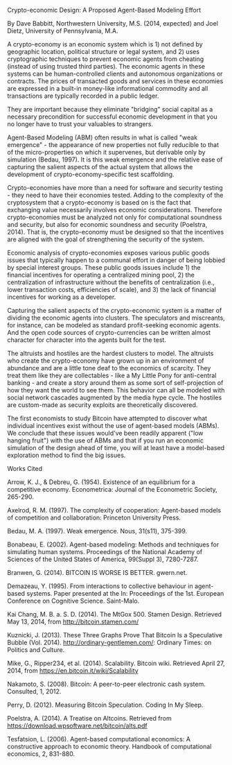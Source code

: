 Crypto-economic Design: A Proposed Agent-Based Modeling Effort

By Dave Babbitt, Northwestern University, M.S. (2014, expected) and Joel Dietz, University of Pennsylvania, M.A.

A crypto-economy is an economic system which is 1) not defined by geographic location, political structure or legal system, and 2) uses cryptographic techniques to prevent economic agents from cheating (instead of using trusted third parties). The economic agents in these systems can be human-controlled clients and autonomous organizations or contracts. The prices of transacted goods and services in these economies are expressed in a built-in money-like informational commodity and all transactions are typically recorded in a public ledger.

They are important because they eliminate "bridging" social capital as a necessary precondition for successful economic development in that you no longer have to trust your valuables to strangers.

Agent-Based Modeling (ABM) often results in what is called "weak emergence" - the appearance of new properties not fully reducible to that of the micro-properties on which it supervenes, but derivable only by simulation (Bedau, 1997). It is this weak emergence and the relative ease of capturing the salient aspects of the actual system that allows the development of crypto-economy-specific test scaffolding.

Crypto-economies have more than a need for software and security testing - they need to have their economies tested. Adding to the complexity of the cryptosystem that a crypto-economy is based on is the fact that exchanging value necessarily involves economic considerations. Therefore crypto-economies must be analyzed not only for computational soundness and security, but also for economic soundness and security (Poelstra, 2014). That is, the crypto-economy must be designed so that the incentives are aligned with the goal of strengthening the security of the system.

Economic analysis of crypto-economies exposes various public goods issues that typically happen to a communal effort in danger of being lobbied by special interest groups.  These public goods issues include 1) the financial incentives for operating a centralized mining pool, 2) the centralization of infrastructure without the benefits of centralization (i.e., lower transaction costs, efficiencies of scale), and 3) the lack of financial incentives for working as a developer.

Capturing the salient aspects of the crypto-economic system is a matter of dividing the economic agents into clusters. The speculators and miscreants, for instance, can be modeled as standard profit-seeking economic agents. And the open code sources of crypto-currencies can be written almost character for character into the agents built for the test.

The altruists and hostiles are the hardest clusters to model. The altruists who create the crypto-economy have grown up in an environment of abundance and are a little tone deaf to the economics of scarcity. They treat them like they are collectables - like a My Little Pony for anti-central banking - and create a story around them as some sort of self-projection of how they want the world to see them.  This behavior can all be modeled with social network cascades augmented by the media hype cycle. The hostiles are custom-made as security exploits are theoretically discovered.

The first economists to study Bitcoin have attempted to discover what individual incentives exist without the use of agent-based models (ABMs). We conclude that these issues would've been readily apparent ("low hanging fruit") with the use of ABMs and that if you run an economic simulation of the design ahead of time, you will at least have a model-based exploration method to find the big issues.


Works Cited

Arrow, K. J., & Debreu, G. (1954). Existence of an equilibrium for a competitive economy. Econometrica: Journal of the Econometric Society, 265-290.

Axelrod, R. M. (1997). The complexity of cooperation: Agent-based models of competition and collaboration: Princeton University Press.

Bedau, M. A. (1997). Weak emergence. Nous, 31(s11), 375-399.

Bonabeau, E. (2002). Agent-based modeling: Methods and techniques for simulating human systems. Proceedings of the National Academy of Sciences of the United States of America, 99(Suppl 3), 7280-7287.

Branwen, G. (2014). BITCOIN IS WORSE IS BETTER. gwern.net.

Demazeau, Y. (1995). From interactions to collective behaviour in agent-based systems. Paper presented at the In: Proceedings of the 1st. European Conference on Cognitive Science. Saint-Malo.

Kai Chang, M. B. a. S. D. (2014). The MtGox 500. Stamen Design.  Retrieved May 13, 2014, from http://bitcoin.stamen.com/

Kuznicki, J. (2013). These Three Graphs Prove That Bitcoin Is a Speculative Bubble (Vol. 2014). http://ordinary-gentlemen.com/: Ordinary Times: on Politics and Culture.

Mike, G., Ripper234, et al. (2014). Scalability. Bitcoin wiki.  Retrieved April 27, 2014, from https://en.bitcoin.it/wiki/Scalability

Nakamoto, S. (2008). Bitcoin: A peer-to-peer electronic cash system. Consulted, 1, 2012.

Perry, D. (2012). Measuring Bitcoin Speculation. Coding In My Sleep.

Poelstra, A. (2014). A Treatise on Altcoins.  Retrieved from https://download.wpsoftware.net/bitcoin/alts.pdf

Tesfatsion, L. (2006). Agent-based computational economics: A constructive approach to economic theory. Handbook of computational economics, 2, 831-880. 
